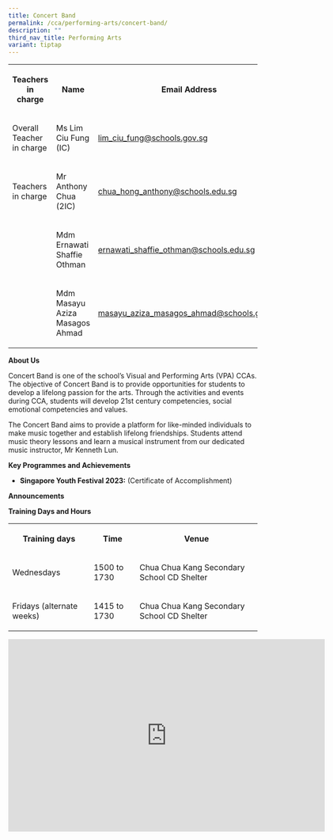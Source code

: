 ```yaml
---
title: Concert Band
permalink: /cca/performing-arts/concert-band/
description: ""
third_nav_title: Performing Arts
variant: tiptap
---
```

<table style="minWidth: 75px">
<colgroup>
<col>
<col>
<col>
</colgroup>
<tbody>
<tr>
<th rowspan="1" colspan="1">
<p>Teachers in charge</p>
</th>
<th rowspan="1" colspan="1">
<p>Name</p>
</th>
<th rowspan="1" colspan="1">
<p>Email Address</p>
</th>
</tr>
<tr>
<td rowspan="1" colspan="1">
<p>Overall Teacher in charge</p>
</td>
<td rowspan="1" colspan="1">
<p>Ms Lim Ciu Fung (IC)</p>
</td>
<td rowspan="1" colspan="1">
<p><a href="mailto:lim_ciu_fung@schools.gov.sg" rel="noopener noreferrer nofollow" target="_blank">lim_ciu_fung@schools.gov.sg</a>
</p>
</td>
</tr>
<tr>
<td rowspan="1" colspan="1">
<p>Teachers in charge</p>
</td>
<td rowspan="1" colspan="1">
<p>Mr Anthony Chua (2IC)</p>
</td>
<td rowspan="1" colspan="1">
<p><a href="mailto:chua_hong_anthony@schools.edu.sg" rel="noopener noreferrer nofollow" target="_blank">chua_hong_anthony@schools.edu.sg</a>
</p>
</td>
</tr>
<tr>
<td rowspan="1" colspan="1">
<p></p>
</td>
<td rowspan="1" colspan="1">
<p>Mdm Ernawati Shaffie Othman</p>
</td>
<td rowspan="1" colspan="1">
<p><a href="mailto:ernawati_shaffie_othman@schools.edu.sg" rel="noopener noreferrer nofollow" target="_blank">ernawati_shaffie_othman@schools.edu.sg</a>
</p>
</td>
</tr>
<tr>
<td rowspan="1" colspan="1">
<p></p>
</td>
<td rowspan="1" colspan="1">
<p>Mdm Masayu Aziza Masagos Ahmad</p>
</td>
<td rowspan="1" colspan="1">
<p><a href="mailto:masayu_aziza_masagos_ahmad@schools.edu.sg" rel="noopener noreferrer nofollow" target="_blank">masayu_aziza_masagos_ahmad@schools.gov.sg</a>
</p>
</td>
</tr>
</tbody>
</table>
<p><strong>About Us</strong>
</p>
<p>Concert Band is one of the school’s Visual and Performing Arts (VPA) CCAs.
The objective of Concert Band is to provide opportunities for students
to develop a lifelong passion for the arts. Through the activities and
events during CCA, students will develop 21st century competencies, social
emotional competencies and values.</p>
<p>The Concert Band aims to provide a platform for like-minded individuals
to make music together and establish lifelong friendships. Students attend
music theory lessons and learn a musical instrument from our dedicated
music instructor, Mr Kenneth Lun.</p>
<p><strong>Key Programmes and Achievements</strong>
</p>
<ul data-tight="true" class="tight">
<li>
<p><strong>Singapore Youth Festival 2023:</strong> (Certificate of Accomplishment)</p>
</li>
</ul>
<p><strong>Announcements</strong>
</p>
<p><strong>Training Days and Hours</strong>
</p>
<table style="minWidth: 75px">
<colgroup>
<col>
<col>
<col>
</colgroup>
<tbody>
<tr>
<th rowspan="1" colspan="1">
<p>Training days</p>
</th>
<th rowspan="1" colspan="1">
<p>Time</p>
</th>
<th rowspan="1" colspan="1">
<p>Venue</p>
</th>
</tr>
<tr>
<td rowspan="1" colspan="1">
<p>Wednesdays</p>
</td>
<td rowspan="1" colspan="1">
<p>1500 to 1730</p>
</td>
<td rowspan="1" colspan="1">
<p>Chua Chua Kang Secondary School CD Shelter</p>
</td>
</tr>
<tr>
<td rowspan="1" colspan="1">
<p>Fridays (alternate weeks)</p>
</td>
<td rowspan="1" colspan="1">
<p>1415 to 1730</p>
</td>
<td rowspan="1" colspan="1">
<p>Chua Chua Kang Secondary School CD Shelter</p>
</td>
</tr>
</tbody>
</table>
<div class="iframe-wrapper">
<iframe height="389" width="640" allowfullscreen="true" frameborder="0" src="https://docs.google.com/presentation/d/e/2PACX-1vQHpF2t66uXggG9o61LU6EK_9V3s7jejBLyfO_sTRZt2h80lz17hj3hFFknVzISwg/embed?start=false&amp;loop=false&amp;delayms=3000"></iframe>
</div>
<p></p>